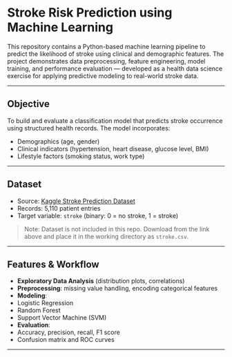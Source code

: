 # Stroke Risk Prediction using Machine Learning

This repository contains a Python-based machine learning pipeline to predict the likelihood of stroke using clinical and demographic features. The project demonstrates data preprocessing, feature engineering, model training, and performance evaluation — developed as a health data science exercise for applying predictive modeling to real-world stroke data.

---

## Objective

To build and evaluate a classification model that predicts stroke occurrence using structured health records. The model incorporates:
- Demographics (age, gender)
- Clinical indicators (hypertension, heart disease, glucose level, BMI)
- Lifestyle factors (smoking status, work type)

---

##  Dataset

- Source: [Kaggle Stroke Prediction Dataset](https://www.kaggle.com/fedesoriano/stroke-prediction-dataset)
- Records: 5,110 patient entries
- Target variable: `stroke` (binary: 0 = no stroke, 1 = stroke)

> Note: Dataset is not included in this repo. Download from the link above and place it in the working directory as `stroke.csv`.

---

## Features & Workflow

-  **Exploratory Data Analysis** (distribution plots, correlations)
-  **Preprocessing**: missing value handling, encoding categorical features
-  **Modeling**:
  - Logistic Regression
  - Random Forest
  - Support Vector Machine (SVM)
-  **Evaluation**:
  - Accuracy, precision, recall, F1 score
  - Confusion matrix and ROC curves

---
